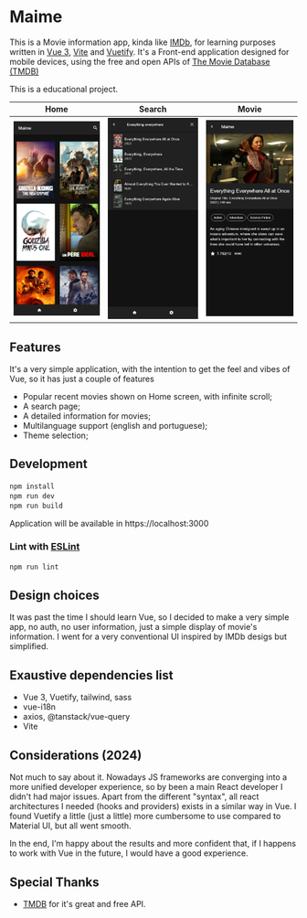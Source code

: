 # Maime

This is a Movie information app, kinda like [IMDb](https://imdb.com/), for learning purposes written in [Vue 3](https://vuejs.org/), [Vite](https://vitejs.dev/) and [Vuetify](https://vuetifyjs.com). It's a Front-end application designed for mobile devices, using the free and open APIs of [The Movie Database (TMDB)](https://www.themoviedb.org)

This is a educational project.

| Home                         | Search                           | Movie                          |
| ---------------------------- | -------------------------------- | ------------------------------ |
| ![Home Page](/docs/Home.png) | ![Search Page](/docs/Search.png) | ![Movie Page](/docs/Movie.png) |

## Features

It's a very simple application, with the intention to get the feel and vibes of Vue, so it has just a couple of features

- Popular recent movies shown on Home screen, with infinite scroll;
- A search page;
- A detailed information for movies;
- Multilanguage support (english and portuguese);
- Theme selection;

## Development

```sh
npm install
npm run dev
npm run build
```

Application will be available in https://localhost:3000

### Lint with [ESLint](https://eslint.org/)

```sh
npm run lint
```

## Design choices

It was past the time I should learn Vue, so I decided to make a very simple app, no auth, no user information, just a simple display of movie's information. I went for a very conventional UI inspired by IMDb desigs but simplified.

## Exaustive dependencies list

- Vue 3, Vuetify, tailwind, sass
- vue-i18n
- axios, @tanstack/vue-query
- Vite

## Considerations (2024)

Not much to say about it. Nowadays JS frameworks are converging into a more unified developer experience, so by been a main React developer I didn't had major issues.
Apart from the different "syntax", all react architectures I needed (hooks and providers) exists in a similar way in Vue.
I found Vuetify a little (just a little) more cumbersome to use compared to Material UI, but all went smooth.

In the end, I'm happy about the results and more confident that, if I happens to work with Vue in the future, I would have a good experience.

## Special Thanks

- [TMDB](https://developer.themoviedb.org/docs/getting-started) for it's great and free API.
